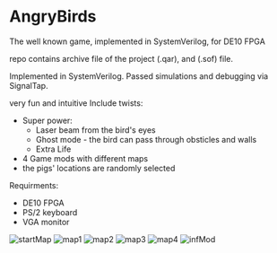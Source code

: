 
# AngryBirds
The well known game, implemented in SystemVerilog, for DE10 FPGA

repo contains archive file of the project (.qar), and (.sof) file.

Implemented in SystemVerilog.
Passed simulations and debugging via SignalTap.

very fun and intuitive
Include twists:
- Super power:
  - Laser beam from the bird's eyes
  - Ghost mode - the bird can pass through obsticles and walls
  - Extra Life
- 4 Game mods with different maps
- the pigs' locations are randomly selected

Requirments:
* DE10 FPGA
* PS/2 keyboard
* VGA monitor

![startMap](https://user-images.githubusercontent.com/60900547/131878912-d752b761-833e-45bf-8234-535e0bf4760d.jpeg)
![map1](https://user-images.githubusercontent.com/60900547/131878940-d3ca1736-f75c-4ea8-960c-5194dd3d9b93.jpeg)
![map2](https://user-images.githubusercontent.com/60900547/131878954-72fe5741-a28d-4a72-9c2d-25f1f15b12f3.jpeg)
![map3](https://user-images.githubusercontent.com/60900547/131878963-62e39759-6751-4b52-b931-4bab0201a31b.jpeg)
![map4](https://user-images.githubusercontent.com/60900547/131878976-a3499fff-bd71-48dd-8e99-6f01691c8f0e.jpeg)
![infMod](https://user-images.githubusercontent.com/60900547/131878988-c89023cf-7268-4986-8eab-10bb236e91e9.jpeg)
